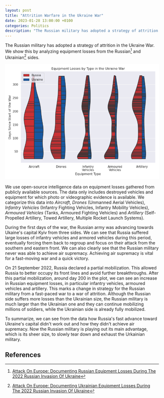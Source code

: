 ```yaml
---
layout: post
title: "Attrition Warfare in the Ukraine War"
date: 2023-01-28 13:00:00 +0100
categories: Politics
description: "The Russian military has adopted a strategy of attrition in the Ukraine War. We show this by analyzing equipment losses from the Russian and Ukrainian sides."
---
```


The Russian military has adopted a strategy of attrition in the Ukraine War. We show this by analyzing equipment losses from the Russian[^1] and Ukrainian[^2] sides.

![Plot](/public/media/posts/equipment-losses-ukraine-war/plot.png)

We use open-source intelligence data on equipment losses gathered from publicly available sources. The data only includes destroyed vehicles and equipment for which photo or videographic evidence is available. We categorize this data into *Aircraft*, *Drones* (Unmanned Aerial Vehicles), *Infantry Vehicles* (Infantry Fighting Vehicles, Infantry Mobility Vehicles), *Armoured Vehicles* (Tanks, Armoured Fighting Vehicles) and *Artillery* (Self-Propelled Artillery, Towed Artillery, Multiple Rocket Launch Systems).

During the first days of the war, the Russian army was advancing towards Ukaine's capital Kyiv from three sides. We can see that Russia suffered large losses of infantry vehicles and armored vehicles during this period, eventually forcing them back to regroup and focus on their attack from the southern and eastern front. We can also clearly see that the Russian military never was able to achieve air supremacy. Achieving air supremacy is vital for a fast-moving war and a quick victory.

On 21 September 2022, Russia declared a partial mobilization. This allowed Russia to better occupy its front lines and avoid further breakthroughs. After this partial mobilization, around day 200 in the plot, we can see an increase in Russian equipment losses, in particular infantry vehicles, armoured vehicles and artillery. This marks a change in strategy for the Russian military from a fast-paced war to a war of attrition. Although the Russian side suffers more losses than the Ukrainian size, the Russian military is much larger than the Ukrainian one and they can continue mobilizing millions of soldiers, while the Ukrainian side is already fully mobilized.

To summarize, we can see from the data how Russia's fast advance toward Ukraine's capital didn't work out and how they didn't achieve air supremacy. Now the Russian military is playing out its main advantage, which is its sheer size, to slowly tear down and exhaust the Urkainian military.

## References

[^1]: [Attack On Europe: Documenting Russian Equipment Losses During The 2022 Russian Invasion Of Ukraine](https://www.oryxspioenkop.com/2022/02/attack-on-europe-documenting-equipment.html)

[^2]: [Attack On Europe: Documenting Ukrainian Equipment Losses During The 2022 Russian Invasion Of Ukraine](https://www.oryxspioenkop.com/2022/02/attack-on-europe-documenting-ukrainian.html)